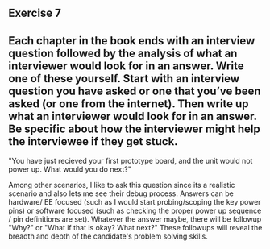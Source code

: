 Exercise 7
----------
Each chapter in the book ends with an interview question followed by the analysis of what an interviewer would look for in an answer. Write one of these yourself.
Start with an interview question you have asked or one that you’ve been asked (or one from the internet). Then write up what an interviewer would look for in an answer. Be specific about how the interviewer might help the interviewee if they get stuck.
---------

"You have just recieved your first prototype board, and the unit would not power up.  What would you do next?"

Among other scenarios,  I like to ask this question since its a realistic scenario and also lets me see their debug process.  Answers can be hardware/ EE focused (such as I would start probing/scoping the key power pins) or software focused (such as checking the proper power up sequence / pin definitions are set).  Whatever the answer maybe, there will be followup "Why?" or "What if that is okay?  What next?"  These followups will reveal the breadth and depth of the candidate's problem solving skills.
